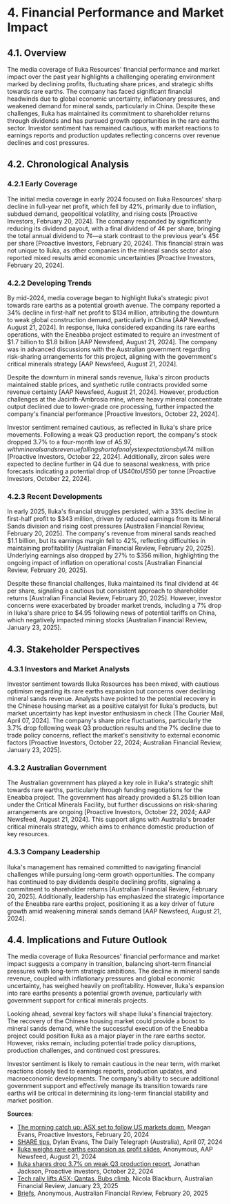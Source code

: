 <a name="4-financial-performance-and-market-impact-"></a>

# 4. Financial Performance and Market Impact  

<a name="4-1-overview-"></a>

## 4.1. Overview  

The media coverage of Iluka Resources' financial performance and market impact over the past year highlights a challenging operating environment marked by declining profits, fluctuating share prices, and strategic shifts towards rare earths. The company has faced significant financial headwinds due to global economic uncertainty, inflationary pressures, and weakened demand for mineral sands, particularly in China. Despite these challenges, Iluka has maintained its commitment to shareholder returns through dividends and has pursued growth opportunities in the rare earths sector. Investor sentiment has remained cautious, with market reactions to earnings reports and production updates reflecting concerns over revenue declines and cost pressures.  

<a name="4-2-chronological-analysis-"></a>

## 4.2. Chronological Analysis  

<a name="4-2-1-early-coverage-"></a>

### 4.2.1 Early Coverage  

The initial media coverage in early 2024 focused on Iluka Resources' sharp decline in full-year net profit, which fell by 42%, primarily due to inflation, subdued demand, geopolitical volatility, and rising costs [Proactive Investors, February 20, 2024]. The company responded by significantly reducing its dividend payout, with a final dividend of 4¢ per share, bringing the total annual dividend to 7¢—a stark contrast to the previous year's 45¢ per share [Proactive Investors, February 20, 2024]. This financial strain was not unique to Iluka, as other companies in the mineral sands sector also reported mixed results amid economic uncertainties [Proactive Investors, February 20, 2024].  

<a name="4-2-2-developing-trends-"></a>

### 4.2.2 Developing Trends  

By mid-2024, media coverage began to highlight Iluka's strategic pivot towards rare earths as a potential growth avenue. The company reported a 34% decline in first-half net profit to $134 million, attributing the downturn to weak global construction demand, particularly in China [AAP Newsfeed, August 21, 2024]. In response, Iluka considered expanding its rare earths operations, with the Eneabba project estimated to require an investment of $1.7 billion to $1.8 billion [AAP Newsfeed, August 21, 2024]. The company was in advanced discussions with the Australian government regarding risk-sharing arrangements for this project, aligning with the government's critical minerals strategy [AAP Newsfeed, August 21, 2024].  

Despite the downturn in mineral sands revenue, Iluka's zircon products maintained stable prices, and synthetic rutile contracts provided some revenue certainty [AAP Newsfeed, August 21, 2024]. However, production challenges at the Jacinth-Ambrosia mine, where heavy mineral concentrate output declined due to lower-grade ore processing, further impacted the company's financial performance [Proactive Investors, October 22, 2024].  

Investor sentiment remained cautious, as reflected in Iluka's share price movements. Following a weak Q3 production report, the company's stock dropped 3.7% to a four-month low of A$5.97, with mineral sands revenue falling short of analyst expectations by A$74 million [Proactive Investors, October 22, 2024]. Additionally, zircon sales were expected to decline further in Q4 due to seasonal weakness, with price forecasts indicating a potential drop of US$40 to US$50 per tonne [Proactive Investors, October 22, 2024].  

<a name="4-2-3-recent-developments-"></a>

### 4.2.3 Recent Developments  

In early 2025, Iluka's financial struggles persisted, with a 33% decline in first-half profit to $343 million, driven by reduced earnings from its Mineral Sands division and rising cost pressures [Australian Financial Review, February 20, 2025]. The company's revenue from mineral sands reached $1.1 billion, but its earnings margin fell to 42%, reflecting difficulties in maintaining profitability [Australian Financial Review, February 20, 2025]. Underlying earnings also dropped by 27% to $356 million, highlighting the ongoing impact of inflation on operational costs [Australian Financial Review, February 20, 2025].  

Despite these financial challenges, Iluka maintained its final dividend at 4¢ per share, signaling a cautious but consistent approach to shareholder returns [Australian Financial Review, February 20, 2025]. However, investor concerns were exacerbated by broader market trends, including a 7% drop in Iluka's share price to $4.95 following news of potential tariffs on China, which negatively impacted mining stocks [Australian Financial Review, January 23, 2025].  

<a name="4-3-stakeholder-perspectives-"></a>

## 4.3. Stakeholder Perspectives  

<a name="4-3-1-investors-and-market-analysts-"></a>

### 4.3.1 Investors and Market Analysts  

Investor sentiment towards Iluka Resources has been mixed, with cautious optimism regarding its rare earths expansion but concerns over declining mineral sands revenue. Analysts have pointed to the potential recovery in the Chinese housing market as a positive catalyst for Iluka's products, but market uncertainty has kept investor enthusiasm in check [The Courier Mail, April 07, 2024]. The company's share price fluctuations, particularly the 3.7% drop following weak Q3 production results and the 7% decline due to trade policy concerns, reflect the market's sensitivity to external economic factors [Proactive Investors, October 22, 2024; Australian Financial Review, January 23, 2025].  

<a name="4-3-2-australian-government-"></a>

### 4.3.2 Australian Government  

The Australian government has played a key role in Iluka's strategic shift towards rare earths, particularly through funding negotiations for the Eneabba project. The government has already provided a $1.25 billion loan under the Critical Minerals Facility, but further discussions on risk-sharing arrangements are ongoing [Proactive Investors, October 22, 2024; AAP Newsfeed, August 21, 2024]. This support aligns with Australia's broader critical minerals strategy, which aims to enhance domestic production of key resources.  

<a name="4-3-3-company-leadership-"></a>

### 4.3.3 Company Leadership  

Iluka's management has remained committed to navigating financial challenges while pursuing long-term growth opportunities. The company has continued to pay dividends despite declining profits, signaling a commitment to shareholder returns [Australian Financial Review, February 20, 2025]. Additionally, leadership has emphasized the strategic importance of the Eneabba rare earths project, positioning it as a key driver of future growth amid weakening mineral sands demand [AAP Newsfeed, August 21, 2024].  

<a name="4-4-implications-and-future-outlook-"></a>

## 4.4. Implications and Future Outlook  

The media coverage of Iluka Resources' financial performance and market impact suggests a company in transition, balancing short-term financial pressures with long-term strategic ambitions. The decline in mineral sands revenue, coupled with inflationary pressures and global economic uncertainty, has weighed heavily on profitability. However, Iluka's expansion into rare earths presents a potential growth avenue, particularly with government support for critical minerals projects.  

Looking ahead, several key factors will shape Iluka's financial trajectory. The recovery of the Chinese housing market could provide a boost to mineral sands demand, while the successful execution of the Eneabba project could position Iluka as a major player in the rare earths sector. However, risks remain, including potential trade policy disruptions, production challenges, and continued cost pressures.  

Investor sentiment is likely to remain cautious in the near term, with market reactions closely tied to earnings reports, production updates, and macroeconomic developments. The company's ability to secure additional government support and effectively manage its transition towards rare earths will be critical in determining its long-term financial stability and market position.

**Sources**:
- [The morning catch up: ASX set to follow US markets down](https://advance.lexis.com/api/document?collection=news&id=urn:contentItem:6BCN-NW11-JBYR-J0GW-00000-00&context=1519360), Meagan Evans, Proactive Investors, February 20, 2024
- [SHARE tips](https://advance.lexis.com/api/document?collection=news&id=urn:contentItem:6BRG-2301-JD3N-50JW-00000-00&context=1519360), Dylan Evans, The Daily Telegraph (Australia), April 07, 2024
- [Iluka weighs rare earths expansion as profit slides](https://advance.lexis.com/api/document?collection=news&id=urn:contentItem:6CSC-KM61-JC0X-K00C-00000-00&context=1519360), Anonymous, AAP Newsfeed, August 21, 2024
- [Iluka shares drop 3.7% on weak Q3 production report](https://advance.lexis.com/api/document?collection=news&id=urn:contentItem:6D7P-D0X1-DYDT-8508-00000-00&context=1519360), Jonathan Jackson, Proactive Investors, October 22, 2024
- [Tech rally lifts ASX; Qantas, Bubs climb](https://advance.lexis.com/api/document?collection=news&id=urn:contentItem:6F02-CGX3-RW5M-R55R-00000-00&context=1519360), Nicola Blackburn, Australian Financial Review, January 23, 2025
- [Briefs](https://advance.lexis.com/api/document?collection=news&id=urn:contentItem:6F61-JR93-RW39-62BG-00000-00&context=1519360), Anonymous, Australian Financial Review, February 20, 2025